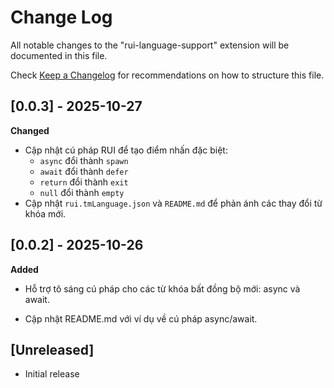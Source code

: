 # Change Log

All notable changes to the "rui-language-support" extension will be documented in this file.

Check [Keep a Changelog](http://keepachangelog.com/) for recommendations on how to structure this file.

## [0.0.3] - 2025-10-27
**Changed**
- Cập nhật cú pháp RUI để tạo điểm nhấn đặc biệt:
  + `async` đổi thành `spawn`
  + `await` đổi thành `defer`
  + `return` đổi thành `exit`
  + `null` đổi thành `empty`
- Cập nhật `rui.tmLanguage.json` và `README.md` để phản ánh các thay đổi từ khóa mới.

## [0.0.2] - 2025-10-26
**Added**
- Hỗ trợ tô sáng cú pháp cho các từ khóa bất đồng bộ mới: async và await.

- Cập nhật README.md với ví dụ về cú pháp async/await.

## [Unreleased]

- Initial release